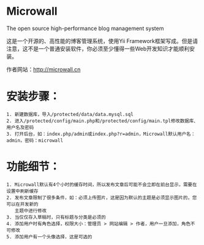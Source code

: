 Microwall
=========

The open source high-performance blog management system

这是一个开源的、高性能的博客管理系统，使用Yii Framework框架写成。但是请注意，这不是一个普通安装软件，你必须至少懂得一些Web开发知识才能顺利安装。

作者网站：http://microwall.cn

安装步骤：
=========
    1. 新建数据库，导入/protected/data/data.mysql.sql
    2. 进入/protected/config/main.php和/protected/config/main.tpl修改数据库、用户名及密码
    3. 打开后台，如：index.php/admin或index.php?r=admin，Microwall默认用户名：admin，密码：microwall

功能细节：
=========
    1. Microwall默认有4个小时的缓存时间，所以发布文章后可能不会立即在前台显示，需要在设置中刷新缓存
    2. 发布文章限制了很多条件，如：必须上传图片，这是因为默认的主题是必须显示图片的，您可以在开发新的
       主题中进行修改
    3. 当仅仅存入草稿时，只有标题与分类是必须的
    4. 添加用户时有角色选择，权限大小：管理员 > 网站编辑 > 作者，用户一旦添加，角色不可修改
    5. 添加用户有一个头像选择，这是可选的